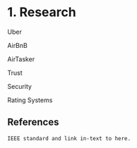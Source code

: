 <h1>1. Research</h1>
Uber

AirBnB

AirTasker

Trust

Security

Rating Systems

<h2>References</h2>

<code>IEEE standard and link in-text to here.</code>
